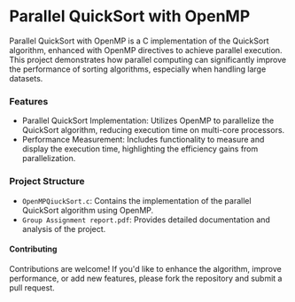 # Parallel QuickSort with OpenMP

Parallel QuickSort with OpenMP is a C implementation of the QuickSort algorithm, enhanced with OpenMP directives to achieve parallel execution. This project demonstrates how parallel computing can significantly improve the performance of sorting algorithms, especially when handling large datasets.

### Features
- Parallel QuickSort Implementation: Utilizes OpenMP to parallelize the QuickSort algorithm, reducing execution time on multi-core processors.
- Performance Measurement: Includes functionality to measure and display the execution time, highlighting the efficiency gains from parallelization.

### Project Structure
- ```OpenMPQiuckSort.c```: Contains the implementation of the parallel QuickSort algorithm using OpenMP.
- ```Group Assignment report.pdf```: Provides detailed documentation and analysis of the project.

#### Contributing
Contributions are welcome! If you'd like to enhance the algorithm, improve performance, or add new features, please fork the repository and submit a pull request.
